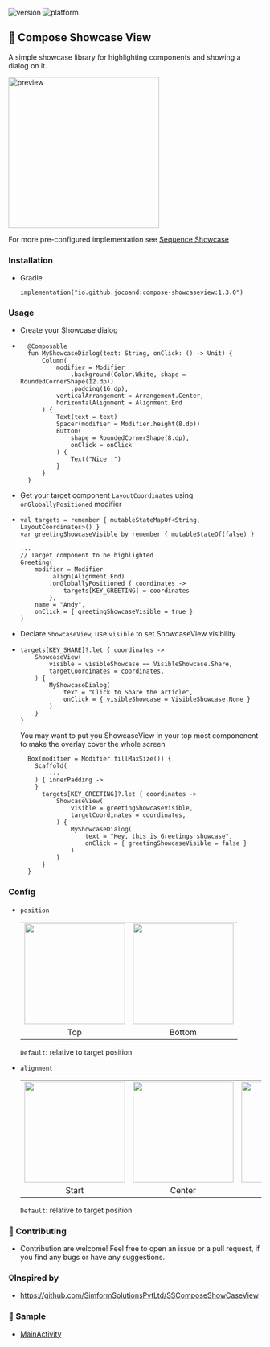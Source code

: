<p>
  <img src="https://img.shields.io/badge/version-1.3.0-blue.svg" alt="version">
  <img src="https://img.shields.io/badge/platform-android-brightgreen.svg" alt="platform">
</p>

## 🌟 Compose Showcase View
A simple showcase library for highlighting components and showing a dialog on it. 

<p>
  <img src="https://github.com/user-attachments/assets/db339610-3818-4d81-b44e-11ae8395df45" width="300" alt="preview">
</p>

For more pre-configured implementation see [Sequence Showcase](https://github.com/jocoand/compose-showcase?tab=readme-ov-file#-sequence-showcase)

### Installation
- Gradle
  ```
  implementation("io.github.jocoand:compose-showcaseview:1.3.0")
  ```

### Usage
- Create your Showcase dialog
- ```
    @Composable
    fun MyShowcaseDialog(text: String, onClick: () -> Unit) {
        Column(
            modifier = Modifier
                .background(Color.White, shape = RoundedCornerShape(12.dp))
                .padding(16.dp),
            verticalArrangement = Arrangement.Center,
            horizontalAlignment = Alignment.End
        ) {
            Text(text = text)
            Spacer(modifier = Modifier.height(8.dp))
            Button(
                shape = RoundedCornerShape(8.dp),
                onClick = onClick
            ) {
                Text("Nice !")
            }
        }
    }
  ```
  
- Get your target component `LayoutCoordinates` using `onGloballyPositioned` modifier
- ```
  val targets = remember { mutableStateMapOf<String, LayoutCoordinates>() }
  var greetingShowcaseVisible by remember { mutableStateOf(false) }
  
  ...
  // Target component to be highlighted
  Greeting(
      modifier = Modifier
          .align(Alignment.End)
          .onGloballyPositioned { coordinates ->
              targets[KEY_GREETING] = coordinates
          },
      name = "Andy",
      onClick = { greetingShowcaseVisible = true }
  )
  ```

- Declare `ShowcaseView`, use `visible` to set ShowcaseView visibility
- ```
  targets[KEY_SHARE]?.let { coordinates ->
      ShowcaseView(
          visible = visibleShowcase == VisibleShowcase.Share,
          targetCoordinates = coordinates,
      ) {
          MyShowcaseDialog(
              text = "Click to Share the article",
              onClick = { visibleShowcase = VisibleShowcase.None }
          )
      }
  }
  ```
  You may want to put you ShowcaseView in your top most componenent to make the overlay cover the whole screen
  ```
    Box(modifier = Modifier.fillMaxSize()) {
      Scaffold(
          ...
      ) { innerPadding ->
      }
        targets[KEY_GREETING]?.let { coordinates ->
            ShowcaseView(
                visible = greetingShowcaseVisible,
                targetCoordinates = coordinates,
            ) {
                MyShowcaseDialog(
                    text = "Hey, this is Greetings showcase",
                    onClick = { greetingShowcaseVisible = false }
                )
            }
        }
    }
  ```
### Config
- `position`
  <table>
    <tr>
      <td align="center">
        <img src="https://github.com/user-attachments/assets/1e368c82-b301-4c8a-95f2-d76562686d2b" width="200">
      </td>
      <td align="center">
        <img src="https://github.com/user-attachments/assets/d1a791b9-791e-40cd-aac9-6ff0452a7584" width="200">
      </td>

    </tr>
    <tr>
      <td align="center">Top</td>
      <td align="center">Bottom</td>
    </tr>
  </table>

  `Default`: relative to target position

- `alignment`
  <table>
    <tr>
      <td align="center">
        <img src="https://github.com/user-attachments/assets/bcc803b5-f570-43b7-bbfc-a00c3ae1ec5c" width="200">
      </td>
      <td align="center">
        <img src="https://github.com/user-attachments/assets/65695ac9-3fca-4b79-85b6-2d3d30e8d122" width="200">
      </td>
      <td align="center">
        <img src="https://github.com/user-attachments/assets/e4e5f045-cf92-4ef0-8570-a9410867ccbc" width="200">
      </td>
    </tr>
    <tr>
      <td align="center">Start</td>
      <td align="center">Center</td>
      <td align="center">End</td>
    </tr>
  </table>

  `Default`: relative to target position

### :beers: Contributing
- Contribution are welcome!
  Feel free to open an issue or a pull request, if you find any bugs or have any suggestions.

### 💡Inspired by
- https://github.com/SimformSolutionsPvtLtd/SSComposeShowCaseView

### 🎨 Sample
- [MainActivity](https://github.com/jocoand/compose-showcaseview/blob/main/app/src/main/java/com/joco/composeshowcaseview/MainActivity.kt)
